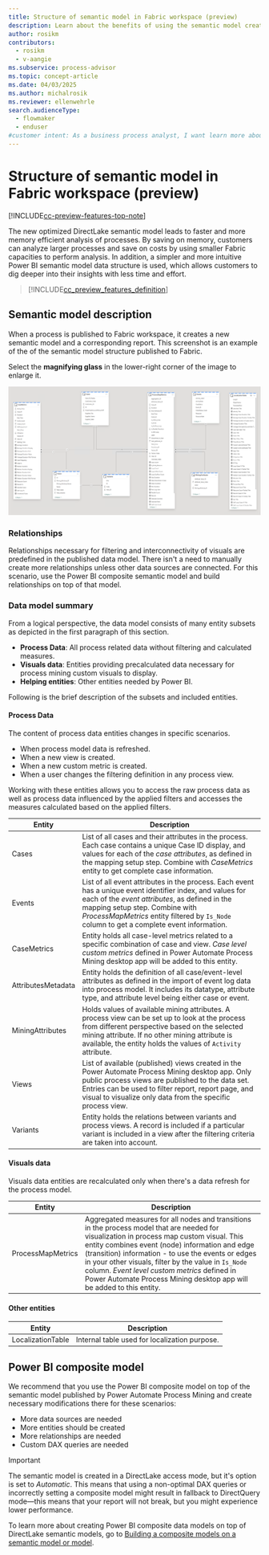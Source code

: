 ```yaml
---
title: Structure of semantic model in Fabric workspace (preview)
description: Learn about the benefits of using the semantic model created in your Fabric workspace and how it's structured.
author: rosikm
contributors:
  - rosikm
  - v-aangie 
ms.subservice: process-advisor
ms.topic: concept-article
ms.date: 04/03/2025
ms.author: michalrosik
ms.reviewer: ellenwehrle
search.audienceType: 
  - flowmaker
  - enduser
#customer intent: As a business process analyst, I want learn more about the DirectLake semantic model and how I can use it so that I can analyze larger processes and save on costs by using smaller Fabric capacities to perform analysis.
---
```


# Structure of semantic model in Fabric workspace (preview)

[!INCLUDE[cc-preview-features-top-note](./includes/cc-preview-features-top-note.md)]

The new optimized DirectLake semantic model leads to faster and more memory efficient analysis of processes. By saving on memory, customers can analyze larger processes and save on costs by using smaller Fabric capacities to perform analysis.
In addition, a simpler and more intuitive Power BI semantic model data structure is used, which allows customers to dig deeper into their insights with less time and effort.

> [!INCLUDE[cc_preview_features_definition](includes/cc-preview-features-definition.md)]

## Semantic model description

When a process is published to Fabric workspace, it creates a new semantic model and a corresponding report. This screenshot is an example of the of the semantic model structure published to Fabric.

Select the **magnifying glass** in the lower-right corner of the image to enlarge it.

[![Power BI DirectLake semantic model structure.](media/process-mining-fabric-semantic-model/FabricSemanticModel.png)](media/process-mining-fabric-semantic-model/FabricSemanticModel.png#lightbox)

### Relationships

Relationships necessary for filtering and interconnectivity of visuals are predefined in the published data model. There isn't a need to manually create more relationships unless other data sources are connected. For this scenario, use the Power BI composite semantic model and build relationships on top of that model.

### Data model summary

From a logical perspective, the data model consists of many entity subsets as depicted in the first paragraph of this section.

- **Process Data**: All process related data without filtering and calculated measures.
- **Visuals data**: Entities providing precalculated data necessary for process mining custom visuals to display.
- **Helping entities**: Other entities needed by Power BI.

Following is the brief description of the subsets and included entities.

#### Process Data

The content of process data entities changes in specific scenarios.

- When process model data is refreshed.
- When a new view is created.
- When a new custom metric is created.
- When a user changes the filtering definition in any process view.

Working with these entities allows you to access the raw process data as well as process data influenced by the applied filters and accesses the measures calculated based on the applied filters.

|Entity|Description|
|------|-----------|
|Cases|List of all cases and their attributes in the process. Each case contains a unique Case ID display, and values for each of the *case attributes*, as defined in the mapping setup step. Combine with *CaseMetrics* entity to get complete case information.|
|Events|List of all event attributes in the process. Each event has a unique event identifier index, and values for each of the *event attributes*, as defined in the mapping setup step. Combine with *ProcessMapMetrics* entity filtered by `Is_Node` column to get a complete event information.|
|CaseMetrics|Entity holds all case-level metrics related to a specific combination of case and view. *Case level custom metrics* defined in Power Automate Process Mining desktop app will be added to this entity.|
|AttributesMetadata|Entity holds the definition of all case/event-level attributes as defined in the import of event log data into process model. It includes its datatype, attribute type, and attribute level being either case or event.|
|MiningAttributes|Holds values of available mining attributes. A process view can be set up to look at the process from different perspective based on the selected mining attribute. If no other mining attribute is available, the entity holds the values of `Activity` attribute.|
|Views|List of available (published) views created in the Power Automate Process Mining desktop app. Only public process views are published to the data set. Entries can be used to filter report, report page, and visual to visualize only data from the specific process view.|
|Variants|Entity holds the relations between variants and process views. A record is included if a particular variant is included in a view after the filtering criteria are taken into account.|

#### Visuals data

Visuals data entities are recalculated only when there's a data refresh for the process model.

|Entity|Description|
|------|-----------|
|ProcessMapMetrics|Aggregated measures for all nodes and transitions in the process model that are needed for visualization in process map custom visual. This entity combines event (node) information and edge (transition) information - to use the events or edges in your other visuals, filter by the value in `Is_Node` column. *Event level custom metrics* defined in Power Automate Process Mining desktop app will be added to this entity.|

#### Other entities

|Entity|Description|
|------|-----------|
|LocalizationTable|Internal table used for localization purpose.|

## Power BI composite model

We recommend that you use the Power BI composite model on top of the semantic model published by Power Automate Process Mining and create necessary modifications there for these scenarios:

- More data sources are needed
- More entities should be created
- More relationships are needed
- Custom DAX queries are needed

> [!IMPORTANT]
> The semantic model is created in a DirectLake access mode, but it's option is set to *Automatic*. This means that using a non-optimal DAX queries or incorrectly setting a composite model might result in fallback to DirectQuery mode—this means that your report will not break, but you might experience lower performance.

To learn more about creating Power BI composite data models on top of DirectLake semantic models, go to [Building a composite models on a semantic model or model](/power-bi/transform-model/desktop-composite-models#building-a-composite-model-on-a-semantic-model-or-model).
